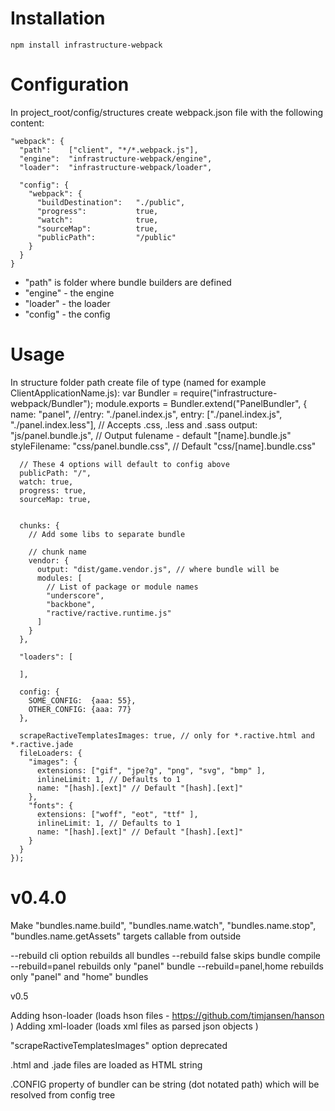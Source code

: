 Installation
============

    npm install infrastructure-webpack


Configuration
=============

In project_root/config/structures create webpack.json file with the following content:

    "webpack": {
      "path":    ["client", "*/*.webpack.js"],
      "engine":  "infrastructure-webpack/engine",
      "loader":  "infrastructure-webpack/loader",

      "config": {
        "webpack": {
          "buildDestination":   "./public",
          "progress":           true,
          "watch":              true,
          "sourceMap":          true,
          "publicPath":         "/public"
        }
      }
    }

- "path" is folder where bundle builders are defined
- "engine" - the engine
- "loader" - the loader
- "config"  - the config


Usage
=====

In structure folder path create file of type (named for example ClientApplicationName.js):
    var Bundler = require("infrastructure-webpack/Bundler");
    module.exports = Bundler.extend("PanelBundler", {
      name: "panel",
      //entry: "./panel.index.js",
      entry: ["./panel.index.js", "./panel.index.less"], // Accepts .css, .less and .sass
      output: "js/panel.bundle.js", // Output fulename - default "[name].bundle.js"
      styleFilename: "css/panel.bundle.css", // Default "css/[name].bundle.css"
      

      // These 4 options will default to config above
      publicPath: "/",
      watch: true,
      progress: true,
      sourceMap: true,
      

      chunks: {
        // Add some libs to separate bundle

        // chunk name
        vendor: {
          output: "dist/game.vendor.js", // where bundle will be
          modules: [
            // List of package or module names
            "underscore",
            "backbone",
            "ractive/ractive.runtime.js"
          ]
        }
      },

      "loaders": [

      ],

      config: {
        SOME_CONFIG:  {aaa: 55},
        OTHER_CONFIG: {aaa: 77}
      },

      scrapeRactiveTemplatesImages: true, // only for *.ractive.html and *.ractive.jade
      fileLoaders: {
        "images": {
          extensions: ["gif", "jpe?g", "png", "svg", "bmp" ],
          inlineLimit: 1, // Defaults to 1
          name: "[hash].[ext]" // Default "[hash].[ext]"
        },
        "fonts": {
          extensions: ["woff", "eot", "ttf" ],
          inlineLimit: 1, // Defaults to 1
          name: "[hash].[ext]" // Default "[hash].[ext]"
        }
      }
    });

v0.4.0
======

Make "bundles.name.build", "bundles.name.watch", "bundles.name.stop", "bundles.name.getAssets" targets callable from outside

  --rebuild cli option rebuilds all bundles
  --rebuild false skips bundle compile
  --rebuild=panel rebuilds only "panel" bundle
  --rebuild=panel,home rebuilds only "panel" and "home" bundles


v0.5

Adding hson-loader (loads hson files - https://github.com/timjansen/hanson )
Adding xml-loader (loads xml files as parsed json objects )

"scrapeRactiveTemplatesImages" option deprecated

.html and .jade files are loaded as HTML string

.CONFIG property of bundler can be string (dot notated path) which will be resolved from config tree
